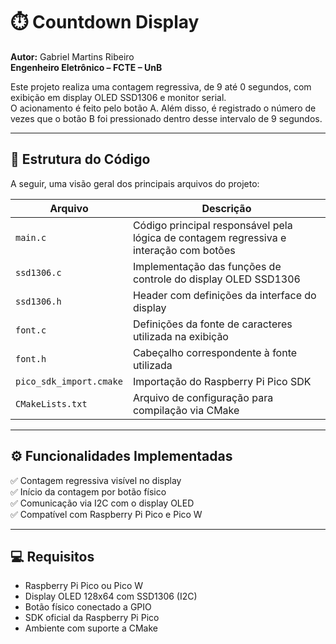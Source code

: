 # ⏱️ Countdown Display

**Autor:** Gabriel Martins Ribeiro  
**Engenheiro Eletrônico – FCTE – UnB**

Este projeto realiza uma contagem regressiva, de 9 até 0 segundos, com exibição em display OLED SSD1306 e monitor serial.  
O acionamento é feito pelo botão A. Além disso, é registrado o número de vezes que o botão B foi pressionado dentro desse intervalo de 9 segundos.

---

## 🧩 Estrutura do Código

A seguir, uma visão geral dos principais arquivos do projeto:

| Arquivo              | Descrição                                                                 |
|----------------------|---------------------------------------------------------------------------|
| `main.c`             | Código principal responsável pela lógica de contagem regressiva e interação com botões |
| `ssd1306.c`          | Implementação das funções de controle do display OLED SSD1306             |
| `ssd1306.h`          | Header com definições da interface do display                             |
| `font.c`             | Definições da fonte de caracteres utilizada na exibição                   |
| `font.h`             | Cabeçalho correspondente à fonte utilizada                                |
| `pico_sdk_import.cmake` | Importação do Raspberry Pi Pico SDK                                     |
| `CMakeLists.txt`     | Arquivo de configuração para compilação via CMake                         |

---

## ⚙️ Funcionalidades Implementadas

✅ Contagem regressiva visível no display  
✅ Início da contagem por botão físico  
✅ Comunicação via I2C com o display OLED  
✅ Compatível com Raspberry Pi Pico e Pico W  

---

## 💻 Requisitos

- Raspberry Pi Pico ou Pico W  
- Display OLED 128x64 com SSD1306 (I2C)  
- Botão físico conectado a GPIO  
- SDK oficial da Raspberry Pi Pico  
- Ambiente com suporte a CMake

